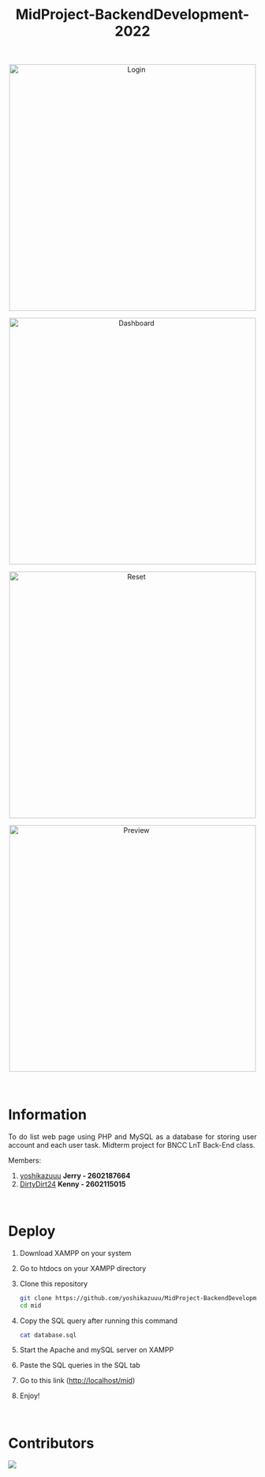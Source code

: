 <div align="justify">
<div align="center">

# MidProject-BackendDevelopment-2022

<br>

<p align="center">
  <img src="https://user-images.githubusercontent.com/82949929/221426754-ea71f6be-5469-4a0a-8913-caefab340736.png" width="500px" alt="Login"/>
</p>
<p align="center">
  <img src="https://user-images.githubusercontent.com/82949929/221426748-95c927fb-2b6e-4edd-97c6-0d211f5f5bb7.png" width="500px" alt="Dashboard"/>
</p>
<p align="center">
  <img src="https://user-images.githubusercontent.com/82949929/221426757-406a0ef2-ed8a-4dea-aad4-890de90d9dc9.png" width="500px" alt="Reset"/>
</p>
<p align="center">
  <img src="https://user-images.githubusercontent.com/82949929/221426758-3e30995d-ddf9-443b-ba9c-95468fc09094.png" width="500px" alt="Preview"/>
</p>

<br>
</div>

# Information

To do list web page using PHP and MySQL as a database for storing user account and each user task. Midterm project for BNCC LnT Back-End class.

Members:

1. [yoshikazuuu](https://github.com/yoshikazuuu) **Jerry - 2602187664**
2. [DirtyDirt24](https://github.com/DirtyDirt24) **Kenny - 2602115015**

<br>

# Deploy

1. Download XAMPP on your system

2. Go to htdocs on your XAMPP directory

3. Clone this repository

   ```sh
   git clone https://github.com/yoshikazuuu/MidProject-BackendDevelopment-2022 mid
   cd mid
   ```

4. Copy the SQL query after running this command

   ```sh
   cat database.sql
   ```

5. Start the Apache and mySQL server on XAMPP

6. Paste the SQL queries in the SQL tab

7. Go to this link ([http://localhost/mid](http://localhost/mid))

8. Enjoy!

<br>

# Contributors

<a href="https://github.com/Yoshikazuuu/MidProject-BackendDevelopment-2022/graphs/contributors">
    <img src="https://contrib.rocks/image?repo=Yoshikazuuu/MidProject-BackendDevelopment-2022"/>
</a>

</div>
